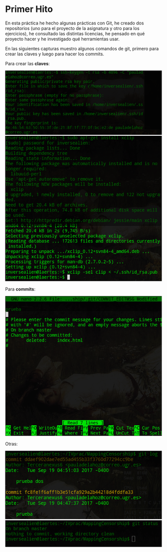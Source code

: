 #  Primer Hito

En esta práctica he hecho algunas prácticas con Git, he creado dos repositorios (uno para el proyecto de la asignatura y otro para los ejercicios), he consultado las distintas licencias, he pensado en qué proyecto hacer y he investigado qué herramientas usar. 

En las siguientes capturas muestro algunos comandos de git, primero para crear las claves y luego para hacer los commits.

Para crear las **claves**:

![](https://github.com/terceranexus6/EjerciciosIV/blob/master/practica0ejercicios/images/creando_claves.png)
![](https://github.com/terceranexus6/EjerciciosIV/blob/master/practica0ejercicios/images/creando_claves2.png)

Para **commits**:

![](https://github.com/terceranexus6/EjerciciosIV/blob/master/practica0ejercicios/images/git_commit.png)

Otras:

![](https://github.com/terceranexus6/EjerciciosIV/blob/master/practica0ejercicios/images/probando_git.png)
![](https://github.com/terceranexus6/EjerciciosIV/blob/master/practica0ejercicios/images/probando_git2.png)


